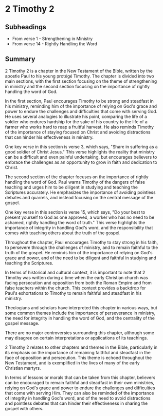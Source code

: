 # 2 Timothy 2

## Subheadings

* From verse 1 - Strengthening in Ministry
* From verse 14 - Rightly Handling the Word

## Summary

2 Timothy 2 is a chapter in the New Testament of the Bible, written by the apostle Paul to his young protégé Timothy. The chapter is divided into two main sections, with the first section focusing on the theme of strengthening in ministry and the second section focusing on the importance of rightly handling the word of God.

In the first section, Paul encourages Timothy to be strong and steadfast in his ministry, reminding him of the importance of relying on God's grace and power to endure the challenges and difficulties that come with serving God. He uses several analogies to illustrate his point, comparing the life of a soldier who endures hardship for the sake of his country to the life of a farmer who works hard to reap a fruitful harvest. He also reminds Timothy of the importance of staying focused on Christ and avoiding distractions that can hinder his effectiveness in ministry.

One key verse in this section is verse 3, which says, "Share in suffering as a good soldier of Christ Jesus." This verse highlights the reality that ministry can be a difficult and even painful undertaking, but encourages believers to embrace the challenges as an opportunity to grow in faith and dedication to Christ.

The second section of the chapter focuses on the importance of rightly handling the word of God. Paul warns Timothy of the dangers of false teaching and urges him to be diligent in studying and teaching the Scriptures accurately. He emphasizes the importance of avoiding pointless debates and quarrels, and instead focusing on the central message of the gospel.

One key verse in this section is verse 15, which says, "Do your best to present yourself to God as one approved, a worker who has no need to be ashamed, rightly handling the word of truth." This verse highlights the importance of integrity in handling God's word, and the responsibility that comes with teaching others about the truth of the gospel.

Throughout the chapter, Paul encourages Timothy to stay strong in his faith, to persevere through the challenges of ministry, and to remain faithful to the truth of the gospel. He reminds him of the importance of relying on God's grace and power, and of the need to be diligent and faithful in studying and teaching the Scriptures. 

In terms of historical and cultural context, it is important to note that 2 Timothy was written during a time when the early Christian church was facing persecution and opposition from both the Roman Empire and from false teachers within the church. This context provides a backdrop for Paul's exhortations to Timothy to remain faithful and steadfast in his ministry.

Theologians and scholars have interpreted this chapter in various ways, but some common themes include the importance of perseverance in ministry, the need for integrity in handling the word of God, and the centrality of the gospel message. 

There are no major controversies surrounding this chapter, although some may disagree on certain interpretations or applications of its teachings.

2 Timothy 2 relates to other chapters and themes in the Bible, particularly in its emphasis on the importance of remaining faithful and steadfast in the face of opposition and persecution. This theme is echoed throughout the New Testament, and is exemplified in the lives of many of the early Christian martyrs.

In terms of lessons or morals that can be taken from this chapter, believers can be encouraged to remain faithful and steadfast in their own ministries, relying on God's grace and power to endure the challenges and difficulties that come with serving Him. They can also be reminded of the importance of integrity in handling God's word, and of the need to avoid distractions and pointless debates that can hinder their effectiveness in sharing the gospel with others.